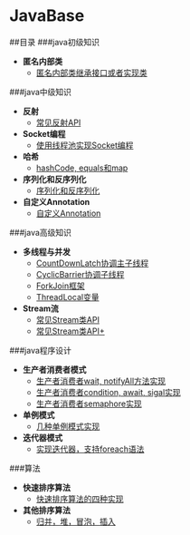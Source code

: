 # JavaBase
##目录
###java初级知识
* **匿名内部类**       
	- [匿名内部类继承接口或者实现类](https://github.com/tanghaodong25/java-/tree/master/src/haodong/net/cn/anonymous)

###java中级知识
* **反射**    
	- [常见反射API](https://github.com/tanghaodong25/java-/tree/master/src/haodong/net/cn/reflection)
* **Socket编程**      
	- [使用线程池实现Socket编程](https://github.com/tanghaodong25/java-/tree/master/src/haodong/net/cn/socket)
* **哈希**      
	- [hashCode, equals和map](https://github.com/tanghaodong25/java-/tree/master/src/haodong/net/cn/object_hash)
* **序列化和反序列化**      
	- [序列化和反序列化](https://github.com/tanghaodong25/java-/tree/master/src/haodong/net/cn/serializable)
* **自定义Annotation**    
	- [自定义Annotation](https://github.com/tanghaodong25/java-/tree/master/src/haodong/net/cn/java8/streamadvance)

###java高级知识
* **多线程与并发**      
	- [CountDownLatch协调主子线程](https://github.com/tanghaodong25/java-/tree/master/src/haodong/net/cn/concurrent/countdownlatch)
	- [CyclicBarrier协调子线程](https://github.com/tanghaodong25/java-/tree/master/src/haodong/net/cn/concurrent/cyclicbarrier)
	- [ForkJoin框架](https://github.com/tanghaodong25/java-/tree/master/src/haodong/net/cn/concurrent/forkjoin)
	- [ThreadLocal变量](https://github.com/tanghaodong25/java-/tree/master/src/haodong/net/cn/concurrent/threadlocal)
* **Stream流**
	- [常见Stream类API](https://github.com/tanghaodong25/java-/tree/master/src/haodong/net/cn/java8/stream)
	- [常见Stream类API+](https://github.com/tanghaodong25/java-/tree/master/src/haodong/net/cn/java8/streamadvance)

###java程序设计
* **生产者消费者模式**       
	- [生产者消费者wait, notifyAll方法实现](https://github.com/tanghaodong25/java-/tree/master/src/haodong/net/cn/producer_consumer/easy)
	- [生产者消费者condition, await, sigal实现](https://github.com/tanghaodong25/java-/tree/master/src/haodong/net/cn/producer_consumer/condition)
	- [生产者消费者semaphore实现](https://github.com/tanghaodong25/java-/tree/master/src/haodong/net/cn/producer_consumer/semaphore)
* **单例模式**      
	- [几种单例模式实现](https://github.com/tanghaodong25/java-/tree/master/src/haodong/net/cn/singleton)
* **迭代器模式**      
	- [实现迭代器，支持foreach语法](https://github.com/tanghaodong25/java-/tree/master/src/haodong/net/cn/iterable)

###算法
* **快速排序算法**       
	- [快速排序算法的四种实现](https://github.com/tanghaodong25/java-/tree/master/src/haodong/net/cn/quicksort)
* **其他排序算法**
	- [归并，堆，冒泡，插入](https://github.com/tanghaodong25/java-/tree/master/src/haodong/net/cn/otherSort)
